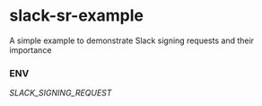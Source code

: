 # slack-sr-example

A simple example to demonstrate Slack signing requests and their importance

### ENV
*SLACK_SIGNING_REQUEST*
